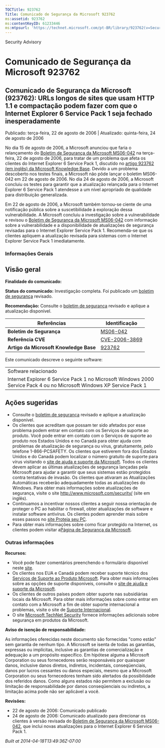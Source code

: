 ```yaml
---
TOCTitle: 923762
Title: Comunicado de Segurança da Microsoft 923762
ms:assetid: 923762
ms:contentKeyID: 61233446
ms:mtpsurl: 'https://technet.microsoft.com/pt-BR/library/923762(v=Security.10)'
---
```


Security Advisory

Comunicado de Segurança da Microsoft 923762
===========================================

Comunicado de Segurança da Microsoft (923762): URLs longos de sites que usam HTTP 1.1 e compactação podem fazer com que o Internet Explorer 6 Service Pack 1 seja fechado inesperadamente
-----------------------------------------------------------------------------------------------------------------------------------------------------------------------------------------

Publicado: terça-feira, 22 de agosto de 2006 | Atualizado: quinta-feira, 24 de agosto de 2006

No dia 15 de agosto de 2006, a Microsoft anunciou que faria o relançamento do [Boletim de Segurança da Microsoft MS06-042](http://technet.microsoft.com/security/bulletin/ms06-042) na terça-feira, 22 de agosto de 2006, para tratar de um problema que afeta os clientes do Internet Explorer 6 Service Pack 1, discutido no [artigo 923762 (em inglês) da Microsoft Knowledge Base](http://support.microsoft.com/kb/923762/). Devido a um problema descoberto nos testes finais, a Microsoft não pôde lançar o boletim MS06-042 em 22 de agosto de 2006. No dia 24 de agosto de 2006, a Microsoft concluiu os testes para garantir que a atualização relançada para o Internet Explorer 6 Service Pack 1 atendesse a um nível apropriado de qualidade para distribuição generalizada.

Em 22 de agosto de 2006, a Microsoft também tornou-se ciente de uma notificação pública sobre a suscetibilidade à exploração dessa vulnerabilidade. A Microsoft concluiu a investigação sobre a vulnerabilidade e revisou o [Boletim de Segurança da Microsoft MS06-042](http://technet.microsoft.com/security/bulletin/ms06-042) com informação sobre a vulnerabilidade e a disponibilidade de atualizações de segurança revisadas para o Internet Explorer Service Pack 1. Recomenda-se que os clientes apliquem a atualização revisada para sistemas com o Internet Explorer Service Pack 1 imediatamente.

### Informações Gerais

Visão geral
-----------

<span></span>
**Finalidade do comunicado:**

**Status do comunicado:** Investigação completa. Foi publicado um [boletim de segurança](http://technet.microsoft.com/security/bulletin/ms06-042) revisado.

**Recomendação:** Consulte o [boletim de segurança](http://technet.microsoft.com/security/bulletin/ms06-042) revisado e aplique a atualização disponível.

| Referências                            | Identificação                                                                    |
|----------------------------------------|----------------------------------------------------------------------------------|
| **Boletim de Segurança**               | [MS06-042](http://technet.microsoft.com/security/bulletin/ms06-042)              |
| **Referência CVE**                     | [CVE-2006-3869](http://www.cve.mitre.org/cgi-bin/cvename.cgi?name=cve-2006-3869) |
| **Artigo da Microsoft Knowledge Base** | [923762](http://support.microsoft.com/kb/923762)                                 |

Este comunicado descreve o seguinte software:

|                                                                                                                       |
|-----------------------------------------------------------------------------------------------------------------------|
| Software relacionado                                                                                                  |
| Internet Explorer 6 Service Pack 1 no Microsoft Windows 2000 Service Pack 4 ou no Microsoft Windows XP Service Pack 1 |

Ações sugeridas
---------------

<span></span>
-   Consulte o [boletim de segurança](http://technet.microsoft.com/security/bulletin/ms06-042) revisado e aplique a atualização disponível.
-   Os clientes que acreditam que possam ter sido afetados por esse problema podem entrar em contato com os Serviços de suporte ao produto. Você pode entrar em contato com o Serviços de suporte ao produto nos Estados Unidos e no Canadá para obter ajuda com problemas de atualização de segurança ou vírus, gratuitamente, pelo telefone 1-866-PCSAFETY. Os clientes que estiverem fora dos Estados Unidos e do Canadá podem localizar o número gratuito de suporte para vírus visitando o [site de ajuda e suporte da Microsoft](http://support.microsoft.com/security/).
    Todos os clientes devem aplicar as últimas atualizações de segurança lançadas pela Microsoft para ajudar a garantir que seus sistemas estão protegidos contra tentativas de invasão. Os clientes que ativaram as Atualizações Automáticas receberão adequadamente todas as atualizações do Windows. Para obter mais informações sobre atualizações de segurança, visite o site <http://www.microsoft.com/security/> (site em inglês).
-   Continuamos a incentivar nossos clientes a seguir nossa orientação de proteger o PC ao habilitar o firewall, obter atualizações de software e instalar software antivírus. Os clientes podem aprender mais sobre esses passos no [site Proteja seu PC](http://www.microsoft.com/protect%20(site%20em%20inglês)).
-   Para obter mais informações sobre como ficar protegido na Internet, os clientes podem visitar a[Página de Segurança da Microsoft](http://www.microsoft.com/security).

### Outras informações

**Recursos:**

-   Você pode fazer comentários preenchendo o formulário disponível neste [site](https://support.microsoft.com/common/survey.aspx?scid=sw;en;1257&amp;showpage=1&amp;ws=technet&amp;sd=tech).
-   Os clientes nos EUA e Canadá podem receber suporte técnico dos [Serviços de Suporte ao Produto Microsoft](http://go.microsoft.com/fwlink/?linkid=21131). Para obter mais informações sobre as opções de suporte disponíveis, consulte o [site de ajuda e suporte da Microsoft](http://support.microsoft.com/?ln=pt-br).
-   Os clientes de outros países podem obter suporte nas subsidiárias locais da Microsoft. Para obter mais informações sobre como entrar em contato com a Microsoft a fim de obter suporte internacional a problemas, visite o site de [Suporte Internacional](http://go.microsoft.com/fwlink/?linkid=21155).
-   O site [Microsoft TechNet Security](http://go.microsoft.com/fwlink/?linkid=21132) fornece informações adicionais sobre segurança em produtos da Microsoft.

**Aviso de isenção de responsabilidade:**

As informações oferecidas neste documento são fornecidas "como estão" sem garantia de nenhum tipo. A Microsoft se isenta de todas as garantias, expressas ou implícitas, inclusive as garantias de comercialização e adequação a um propósito específico. Em hipótese alguma a Microsoft Corporation ou seus fornecedores serão responsáveis por quaisquer danos, inclusive danos diretos, indiretos, incidentais, conseqüenciais, danos por lucros cessantes ou danos especiais, mesmo que a Microsoft Corporation ou seus fornecedores tenham sido alertados da possibilidade dos referidos danos. Como alguns estados não permitem a exclusão ou limitação de responsabilidade por danos conseqüenciais ou indiretos, a limitação acima pode não ser aplicável a você.

**Revisões:**

-   22 de agosto de 2006: Comunicado publicado
-   24 de agosto de 2006: Comunicado atualizado para direcionar os clientes à versão revisada do [Boletim de Segurança da Microsoft MS06-042](http://technet.microsoft.com/security/bulletin/ms06-042), que inclui novas atualizações para o Internet Explorer 6 Service Pack 1.

*Built at 2014-04-18T13:49:36Z-07:00*
